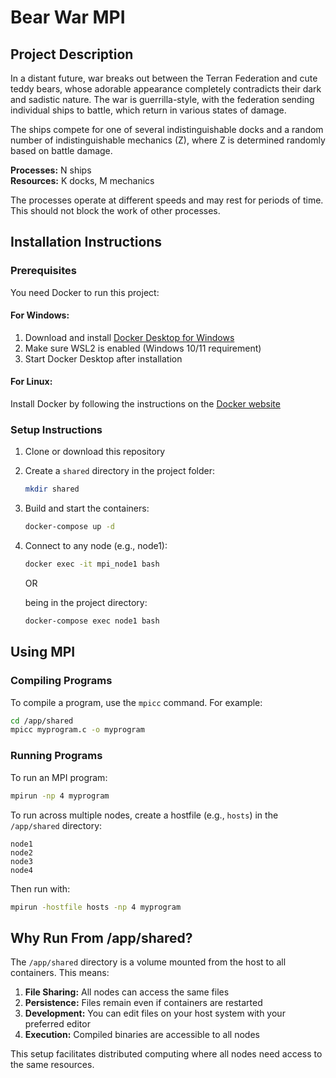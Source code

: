 # Bear War MPI

## Project Description

In a distant future, war breaks out between the Terran Federation and cute teddy bears, whose adorable appearance completely contradicts their dark and sadistic nature. The war is guerrilla-style, with the federation sending individual ships to battle, which return in various states of damage.

The ships compete for one of several indistinguishable docks and a random number of indistinguishable mechanics (Z), where Z is determined randomly based on battle damage.

**Processes:** N ships  
**Resources:** K docks, M mechanics

The processes operate at different speeds and may rest for periods of time. This should not block the work of other processes.

## Installation Instructions

### Prerequisites

You need Docker to run this project:

#### For Windows:
1. Download and install [Docker Desktop for Windows](https://www.docker.com/products/docker-desktop)
1. Make sure WSL2 is enabled (Windows 10/11 requirement)
1. Start Docker Desktop after installation

#### For Linux:
Install Docker by following the instructions on the [Docker website](https://docs.docker.com/engine/install/)

### Setup Instructions

1. Clone or download this repository
2. Create a `shared` directory in the project folder:
   ```bash
   mkdir shared
   ```
3. Build and start the containers:
   ```bash
   docker-compose up -d
   ```
4. Connect to any node (e.g., node1):
   ```bash
   docker exec -it mpi_node1 bash
   ```
   OR
   
   being in the project directory:
    ```bash
    docker-compose exec node1 bash
    ```

## Using MPI

### Compiling Programs

To compile a program, use the `mpicc` command. For example:

```bash
cd /app/shared
mpicc myprogram.c -o myprogram
```

### Running Programs

To run an MPI program:

```bash
mpirun -np 4 myprogram
```

To run across multiple nodes, create a hostfile (e.g., `hosts`) in the `/app/shared` directory:

```
node1
node2
node3
node4
```

Then run with:

```bash
mpirun -hostfile hosts -np 4 myprogram
```

## Why Run From /app/shared?

The `/app/shared` directory is a volume mounted from the host to all containers. This means:

1. **File Sharing:** All nodes can access the same files
2. **Persistence:** Files remain even if containers are restarted
3. **Development:** You can edit files on your host system with your preferred editor
4. **Execution:** Compiled binaries are accessible to all nodes

This setup facilitates distributed computing where all nodes need access to the same resources.